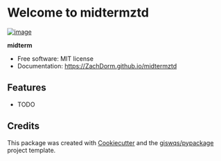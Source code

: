 # Welcome to midtermztd


[![image](https://img.shields.io/pypi/v/midtermztd.svg)](https://pypi.python.org/pypi/midtermztd)


**midterm**


-   Free software: MIT license
-   Documentation: <https://ZachDorm.github.io/midtermztd>
    

## Features

-   TODO

## Credits

This package was created with [Cookiecutter](https://github.com/cookiecutter/cookiecutter) and the [giswqs/pypackage](https://github.com/giswqs/pypackage) project template.
